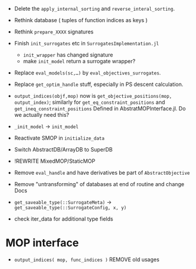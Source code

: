 * Delete the `apply_internal_sorting` and `reverse_interal_sorting`.
* Rethink database ( tuples of function indices as keys )
* Rethink `prepare_XXXX` signatures
* Finish `init_surrogates` etc in `SurrogatesImplementation.jl`
  - `init_wrapper` has changed signature 
  - make `init_model` return a surrogate wrapper?

* Replace `eval_models(sc,…)` by `eval_objectives_surrogates`.
* Replace `get_optim_handle` stuff, especially in PS descent calculation.

* `output_indices(objf,mop)` now is `get_objective_positions(mop, output_index)`;
  similarly for `get_eq_constraint_positions` and `get_ineq_constraint_positions`
  Defined in AbstratMOPInterface.jl. Do we actually need this?
* `_init_model` -> `init_model`

* Reactivate SMOP in `initialize_data`

* Switch AbstractDB/ArrayDB to SuperDB
* !REWRITE MixedMOP/StaticMOP

* Remove `eval_handle` and have derivatives be part of `AbstractObjective`

* Remove "untransforming" of databases at end of routine and change Docs

* `get_saveable_type(::SurrogateMeta)` -> `get_saveable_type(::SurrogateConfig, x, y)`
* check iter_data for additional type fields

# MOP interface

* `output_indices( mop, func_indices )`
  REMOVE old usages
